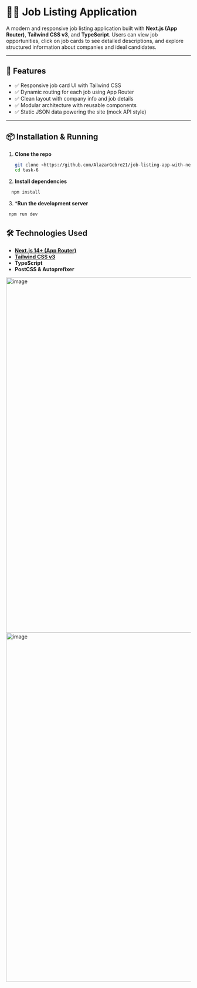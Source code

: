 # 🧑‍💼 Job Listing Application

A modern and responsive job listing application built with **Next.js (App Router)**, **Tailwind CSS v3**, and **TypeScript**. Users can view job opportunities, click on job cards to see detailed descriptions, and explore structured information about companies and ideal candidates.

---

## 🚀 Features

- ✅ Responsive job card UI with Tailwind CSS
- ✅ Dynamic routing for each job using App Router
- ✅ Clean layout with company info and job details
- ✅ Modular architecture with reusable components
- ✅ Static JSON data powering the site (mock API style)

---

## 📦 Installation & Running

1. **Clone the repo**
   ```bash
   git clone <https://github.com/AlazarGebre21/job-listing-app-with-nextjs.git>
   cd task-6
2. **Install dependencies**
  ```bash
    npm install
```
3. ***Run the development server**
  ```bash
   npm run dev
  ```
## 🛠 Technologies Used

- [**Next.js 14+ (App Router)**](https://nextjs.org/docs/app)
- [**Tailwind CSS v3**](https://tailwindcss.com/docs/guides/nextjs)
- **TypeScript**
- **PostCSS & Autoprefixer**



<img width="1919" height="966" alt="image" src="https://github.com/user-attachments/assets/dcffffc6-7752-4e14-9687-8a00f1882528" />


<img width="1919" height="949" alt="image" src="https://github.com/user-attachments/assets/9310918c-8f8e-4c7d-add0-f561a3210cf6" />




